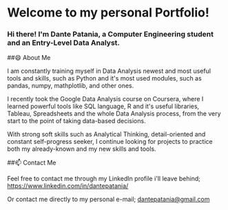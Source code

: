 # Welcome to my personal Portfolio!

### Hi there! I'm Dante Patania, a Computer Engineering student and an Entry-Level Data Analyst.

##😄 About Me

I am constantly training myself in Data Analysis newest and most useful tools and skills, such as Python and it's most used modules, such as pandas, numpy, mathplotlib, and other ones. 

I recently took the Google Data Analysis course on Coursera, where I learned powerful tools like SQL language, R and it's useful libraries, Tableau, Spreadsheets and the whole Data Analysis process, from the very start to the point of taking data-based decisions. 

With strong soft skills such as Analytical Thinking, detail-oriented and constant self-progress seeker, I continue looking for projects to practice both my already-known and my new skills and tools.

##📫 Contact Me

Feel free to contact me through my LinkedIn profile i'll leave behind;
https://www.linkedin.com/in/dantepatania/

Or contact me directly to my personal e-mail; dantepatania@gmail.com


<!--
**dantepatania/dantepatania** is a ✨ _special_ ✨ repository because its `README.md` (this file) appears on your GitHub profile.

Here are some ideas to get you started:

- 🔭 I’m currently working on ...
- 🌱 I’m currently learning ...
- 👯 I’m looking to collaborate on ...
- 🤔 I’m looking for help with ...
- 💬 Ask me about ...
- 📫 How to reach me: ...
- 😄 Pronouns: ...
- ⚡ Fun fact: ...
-->
